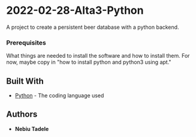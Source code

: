 # 2022-02-28-Alta3-Python

A project to create a persistent beer database with a python backend. 


### Prerequisites

What things are needed to install the software and how to install them. For now, maybe copy in
"how to install python and python3 using apt."

## Built With

* [Python](https://www.python.org/) - The coding language used

## Authors

* **Nebiu Tadele**
